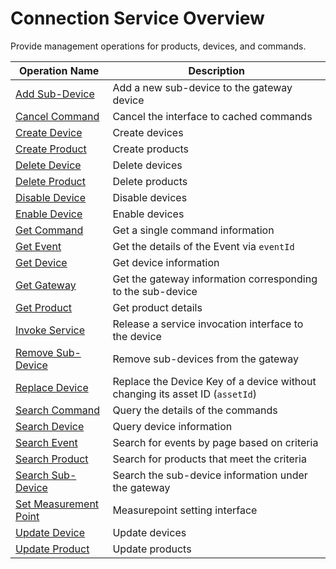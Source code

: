 # Connection Service Overview



Provide management operations for products, devices, and commands.

| Operation Name     | Description                |
|--------------|---------------------|
|[Add Sub-Device](add_sub_device) |Add a new sub-device to the gateway device|
|[Cancel Command](cancel_command)|Cancel the interface to cached commands|
|[Create Device](create_device)|Create devices|
|[Create Product](create_product) |Create products|
|[Delete Device](delete_device)|Delete devices|
|[Delete Product](delete_product) |Delete products|
|[Disable Device](disable_device)|Disable devices|
|[Enable Device](enable_device)|Enable devices|
|[Get Command](get_command)|Get a single command information|
|[Get Event](get_event)|Get the details of the Event via `eventId`|
|[Get Device](get_device)|Get device information|
|[Get Gateway](get_gateway) |Get the gateway information corresponding to the sub-device|
| [Get Product](get_product) | Get product details |
|[Invoke Service](invoke_service)|Release a service invocation interface to the device|
|[Remove Sub-Device](remove_sub_device) |Remove sub-devices from the gateway|
| [Replace Device](replace_device) | Replace the Device Key of a device without changing its asset ID (`assetId`) |
|[Search Command](search_command)|Query the details of the commands|
|[Search Device](search_device)|Query device information|
|[Search Event](search_event)|Search for events by page based on criteria|
| [Search Product](search_product) | Search for products that meet the criteria |
|[Search Sub-Device](search_sub_device) |Search the sub-device information under the gateway|
|[Set Measurement Point](set_measurepoint)|Measurepoint setting interface|
|[Update Device](update_device)|Update devices|
|[Update Product](update_product)  |Update products|






